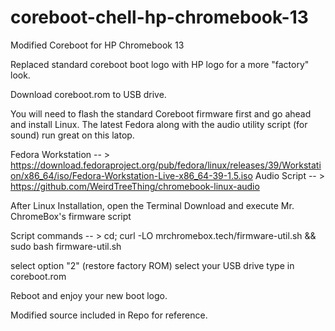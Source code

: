 # coreboot-chell-hp-chromebook-13
Modified Coreboot for HP Chromebook 13

Replaced standard coreboot boot logo with HP logo for a more "factory" look.

Download coreboot.rom to USB drive.

You will need to flash the standard Coreboot firmware first and go ahead and install Linux. 
The latest Fedora along with the audio utility script (for sound) run great on this latop.

Fedora Workstation -- > https://download.fedoraproject.org/pub/fedora/linux/releases/39/Workstation/x86_64/iso/Fedora-Workstation-Live-x86_64-39-1.5.iso
Audio Script -- > https://github.com/WeirdTreeThing/chromebook-linux-audio

After Linux Installation, open the Terminal
Download and execute Mr. ChromeBox's firmware script

Script commands -- > cd; curl -LO mrchromebox.tech/firmware-util.sh && sudo bash firmware-util.sh

select option "2" (restore factory ROM)
select your USB drive
type in coreboot.rom

Reboot and enjoy your new boot logo.

Modified source included in Repo for reference.
